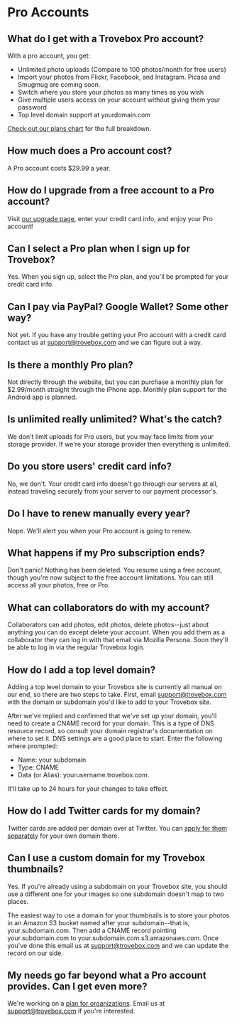 Pro Accounts
===========================

## What do I get with a Trovebox Pro account?
With a pro account, you get:

* Unlimited photo uploads (Compare to 100 photos/month for free users)
* Import your photos from Flickr, Facebook, and Instagram. Picasa and Smugmug are coming soon.
* Switch where you store your photos as many times as you wish
* Give multiple users access on your account without giving them your password
* Top level domain support at yourdomain.com

<a href="https://trovebox.com/plans">Check out our plans chart</a> for the full breakdown.

## How much does a Pro account cost?
A Pro account costs $29.99 a year.

## How do I upgrade from a free account to a Pro account?
Visit <a href="https://trovebox.com/upgrade">our upgrade page</a>, enter your credit card info, and enjoy your Pro account!

## Can I select a Pro plan when I sign up for Trovebox?
Yes. When you sign up, select the Pro plan, and you'll be prompted for your credit card info.

## Can I pay via PayPal? Google Wallet? Some other way?
Not yet. If you have any trouble getting your Pro account with a credit card contact us at [support@trovebox.com](mailto:support@trovebox.com) and we can figure out a way.

## Is there a monthly Pro plan?
Not directly through the website, but you can purchase a monthly plan for $2.99/month straight through the iPhone app. Monthly plan support for the Android app is planned.

## Is unlimited really unlimited? What's the catch?
We don't limit uploads for Pro users, but you may face limits from your storage provider. If we're your storage provider then everything is unlimited. 

## Do you store users' credit card info?
No, we don't. Your credit card info doesn't go through our servers at all, instead traveling securely from your server to our payment processor's.

## Do I have to renew manually every year?
Nope. We'll alert you when your Pro account is going to renew.

## What happens if my Pro subscription ends?
Don't panic! Nothing has been deleted. You resume using a free account, though you're now subject to the free account limitations. You can still access all your photos, free or Pro.

## What can collaborators do with my account?
Collaborators can add photos, edit photos, delete photos--just about anything you can do except delete your account. When you add them as a collaborator they can log in with that email via Mozilla Persona. Soon they'll be able to 
log in via the regular Trovebox login.

## How do I add a top level domain?
Adding a top level domain to your Trovebox site is currently all manual on our end, so there are two steps to take. First, email <a href="mailto:support@trovebox.com">support@trovebox.com</a> with the domain or subdomain you'd like to add to your Trovebox site.

After we've replied and confirmed that we've set up your domain, you'll need to create a CNAME record for your domain. This is a type of DNS resource record, so consult your domain registrar's documentation on where to set it. DNS settings are a good place to start. Enter the following where prompted:

* Name: your subdomain
* Type:	CNAME
* Data (or Alias):	yourusername.trovebox.com.

It'll take up to 24 hours for your changes to take effect.

## How do I add Twitter cards for my domain?
Twitter cards are added per domain over at Twitter. You can <a href="https://dev.twitter.com/docs/cards">apply for them separately</a> for your own domain there.

## Can I use a custom domain for my Trovebox thumbnails?
Yes. If you're already using a subdomain on your Trovebox site, you should use a different one for your images so one subdomain doesn't map to two places.

The easiest way to use a domain for your thumbnails is to store your photos in an Amazon S3 bucket named after your subdomain--that is, your.subdomain.com. Then add a CNAME record pointing your.subdomain.com to your.subdomain.com.s3.amazonaws.com. Once you've done this email us at <a href="mailto:support@trovebox.com">support@trovebox.com</a> and we can update the record on our side.

## My needs go far beyond what a Pro account provides. Can I get even more?
We're working on a <a href="https://trovebox.com/organizations">plan for organizations</a>. Email us at <a href="mailto:support@trovebox.com">support@trovebox.com</a> if you're interested.
